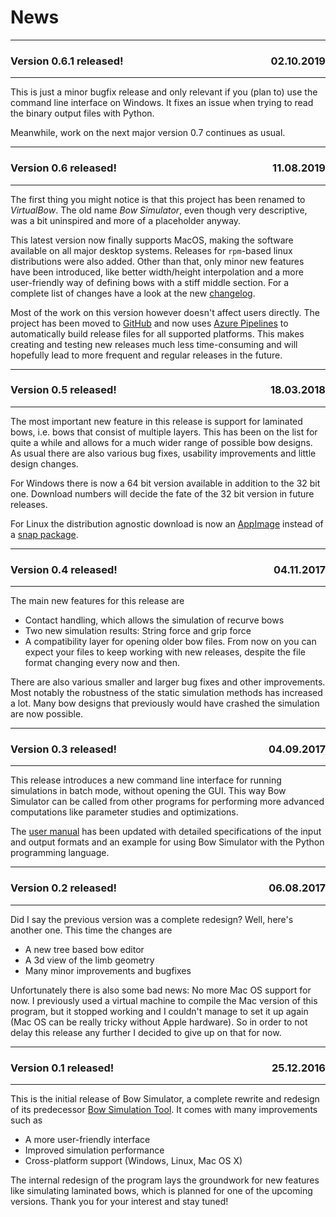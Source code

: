 # News

---

### <p style="text-align:left;">Version 0.6.1 released! <span style="float:right;">02.10.2019</span></p>

---

This is just a minor bugfix release and only relevant if you (plan to) use the command line interface on Windows.
It fixes an issue when trying to read the binary output files with Python.

Meanwhile, work on the next major version 0.7 continues as usual.

---

### <p style="text-align:left;">Version 0.6 released! <span style="float:right;">11.08.2019</span></p>

---

The first thing you might notice is that this project has been renamed to *VirtualBow*.
The old name *Bow Simulator*, even though very descriptive, was a bit uninspired and more of a placeholder anyway.

This latest version now finally supports MacOS, making the software available on all major desktop systems.
Releases for `rpm`-based linux distributions were also added. Other than that, only minor new features have been introduced, like better width/height interpolation and a more user-friendly way of defining bows with a stiff middle section.
For a complete list of changes have a look at the new [changelog](https://github.com/bow-simulation/virtualbow/blob/develop/Changelog.md).

Most of the work on this version however doesn't affect users directly.
The project has been moved to [GitHub](https://github.com/bow-simulation/virtualbow/) and now uses [Azure Pipelines](https://azure.microsoft.com/en-us/services/devops/pipelines/) to automatically build release files for all supported platforms.
This makes creating and testing new releases much less time-consuming and will hopefully lead to more frequent and regular releases in the future.


---

### <p style="text-align:left;">Version 0.5 released! <span style="float:right;">18.03.2018</span></p>

---

The most important new feature in this release is support for laminated bows, i.e. bows that consist of multiple layers.
This has been on the list for quite a while and allows for a much wider range of possible bow designs.
As usual there are also various bug fixes, usability improvements and little design changes.

For Windows there is now a 64 bit version available in addition to the 32 bit one.
Download numbers will decide the fate of the 32 bit version in future releases.

For Linux the distribution agnostic download is now an [AppImage](https://appimage.org/) instead of a [snap package](https://snapcraft.io/).

---

### <p style="text-align:left;">Version 0.4 released! <span style="float:right;">04.11.2017</span></p>

---

The main new features for this release are

* Contact handling, which allows the simulation of recurve bows
* Two new simulation results: String force and grip force
* A compatibility layer for opening older bow files. From now on you can expect your files to keep working with new releases, despite the file format changing every now and then.

There are also various smaller and larger bug fixes and other improvements.
Most notably the robustness of the static simulation methods has increased a lot.
Many bow designs that previously would have crashed the simulation are now possible.

---

### <p style="text-align:left;">Version 0.3 released! <span style="float:right;">04.09.2017</span></p>

---

This release introduces a new command line interface for running simulations in batch mode, without opening the GUI.
This way Bow Simulator can be called from other programs for performing more advanced computations like parameter studies and optimizations.

The [user manual](resources.md) has been updated with detailed specifications of the input and output formats and an example for using Bow Simulator with the Python programming language.

---

### <p style="text-align:left;">Version 0.2 released! <span style="float:right;">06.08.2017</span></p>

---

Did I say the previous version was a complete redesign? Well, here's another one.
This time the changes are

* A new tree based bow editor
* A 3d view of the limb geometry
* Many minor improvements and bugfixes

Unfortunately there is also some bad news: No more Mac OS support for now.
I previously used a virtual machine to compile the Mac version of this program, but it stopped working and I couldn't manage to set it up again (Mac OS can be really tricky without Apple hardware).
So in order to not delay this release any further I decided to give up on that for now.

---

### <p style="text-align:left;">Version 0.1 released! <span style="float:right;">25.12.2016</span></p>

---

This is the initial release of Bow Simulator, a complete rewrite and redesign of its predecessor [Bow Simulation Tool](https://sourceforge.net/projects/bowsimulationtool).
It comes with many improvements such as

* A more user-friendly interface
* Improved simulation performance
* Cross-platform support (Windows, Linux, Mac OS X)

The internal redesign of the program lays the groundwork for new features like simulating laminated bows, which is planned for one of the upcoming versions.
Thank you for your interest and stay tuned!
